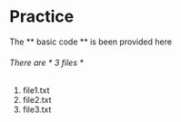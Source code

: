 # Practice
The ** basic code ** is been provided here

###### There are  * 3 files *
1.  file1.txt
2.  file2.txt
3.  file3.txt
